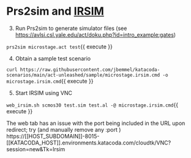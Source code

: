 # Prs2sim and [IRSIM](http://opencircuitdesign.com/irsim/index.html)

3. Run Prs2sim to generate simulator files (see https://avlsi.csl.yale.edu/act/doku.php?id=intro_example:gates)

`prs2sim microstage.act test`{{ execute }}

4. Obtain a sample test scenario

`curl https://raw.githubusercontent.com/jbemmel/katacoda-scenarios/main/act-unleashed/sample/microstage.irsim.cmd -o microstage.irsim.cmd`{{ execute }}

5. Start IRSIM using VNC

`web_irsim.sh scmos30 test.sim test.al -@ microstage.irsim.cmd`{{ execute }}

The web tab has an issue with the port being included in the URL upon redirect; try (and manually remove any :port )
https://[[HOST_SUBDOMAIN]]-8015-[[KATACODA_HOST]].environments.katacoda.com/cloudtk/VNC?session=new&Tk=Irsim

